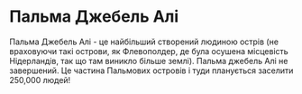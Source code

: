 # Пальма Джебель Алі

Пальма Джебель Алі - це найбільший створений людиною острів (не враховуючи такі
острови, як Флевополдер, де була осушена місцевість Нідерландів, так що там
виникло більше землі). Пальма джебель Алі не завершений. Це частина Пальмових
островів і туди планується заселити 250,000 людей!
